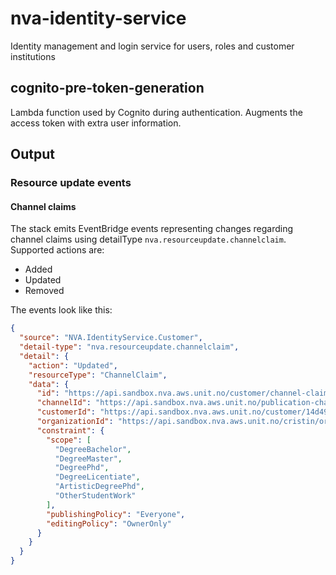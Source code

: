 # nva-identity-service

Identity management and login service for users, roles and customer institutions

## cognito-pre-token-generation

Lambda function used by Cognito during authentication. Augments the access token with extra user
information.

## Output

### Resource update events

#### Channel claims

The stack emits EventBridge events representing changes regarding channel claims using detailType
`nva.resourceupdate.channelclaim`.
Supported actions are:

* Added
* Updated
* Removed

The events look like this:

```json
{
  "source": "NVA.IdentityService.Customer",
  "detail-type": "nva.resourceupdate.channelclaim",
  "detail": {
    "action": "Updated",
    "resourceType": "ChannelClaim",
    "data": {
      "id": "https://api.sandbox.nva.aws.unit.no/customer/channel-claim/1864A370-80CA-4BE5-9CB7-40B0CCEF23CA",
      "channelId": "https://api.sandbox.nva.aws.unit.no/publication-channels-v2/serial-publication/1864A370-80CA-4BE5-9CB7-40B0CCEF23CA",
      "customerId": "https://api.sandbox.nva.aws.unit.no/customer/14d49ab7-4d1d-464d-b732-54b5c46ce6cc",
      "organizationId": "https://api.sandbox.nva.aws.unit.no/cristin/organization/20754.0.0.0",
      "constraint": {
        "scope": [
          "DegreeBachelor",
          "DegreeMaster",
          "DegreePhd",
          "DegreeLicentiate",
          "ArtisticDegreePhd",
          "OtherStudentWork"
        ],
        "publishingPolicy": "Everyone",
        "editingPolicy": "OwnerOnly"
      }
    }
  }
}
```